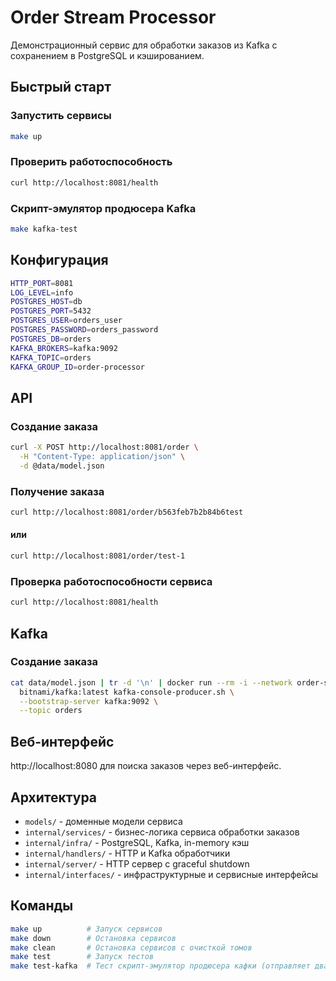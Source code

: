 # Order Stream Processor

Демонстрационный сервис для обработки заказов из Kafka с сохранением в PostgreSQL и кэшированием.


## Быстрый старт

### Запустить сервисы
```bash
make up
```

### Проверить работоспособность
```bash
curl http://localhost:8081/health
```

### Скрипт-эмулятор продюсера Kafka
```bash
make kafka-test
```

## Конфигурация

```bash
HTTP_PORT=8081
LOG_LEVEL=info
POSTGRES_HOST=db
POSTGRES_PORT=5432
POSTGRES_USER=orders_user
POSTGRES_PASSWORD=orders_password
POSTGRES_DB=orders
KAFKA_BROKERS=kafka:9092
KAFKA_TOPIC=orders
KAFKA_GROUP_ID=order-processor
```

## API

### Создание заказа

```bash
curl -X POST http://localhost:8081/order \
  -H "Content-Type: application/json" \
  -d @data/model.json
```

### Получение заказа
```bash
curl http://localhost:8081/order/b563feb7b2b84b6test
```
#### или
```bash
curl http://localhost:8081/order/test-1
```

### Проверка работоспособности сервиса
```bash
curl http://localhost:8081/health
```

## Kafka

### Создание заказа
```bash
cat data/model.json | tr -d '\n' | docker run --rm -i --network order-stream-processor_default \
  bitnami/kafka:latest kafka-console-producer.sh \
  --bootstrap-server kafka:9092 \
  --topic orders
```

## Веб-интерфейс

http://localhost:8080 для поиска заказов через веб-интерфейс.

## Архитектура

- `models/` - доменные модели сервиса
- `internal/services/` - бизнес-логика сервиса обработки заказов
- `internal/infra/` - PostgreSQL, Kafka, in-memory кэш
- `internal/handlers/` - HTTP и Kafka обработчики
- `internal/server/` - HTTP сервер с graceful shutdown
- `internal/interfaces/` - инфраструктурные и сервисные интерфейсы

## Команды

```bash
make up          # Запуск сервисов
make down        # Остановка сервисов
make clean       # Остановка сервисов с очисткой томов
make test        # Запуск тестов
make test-kafka  # Тест скрипт-эмулятор продюсера кафки (отправляет два заказа)
```
